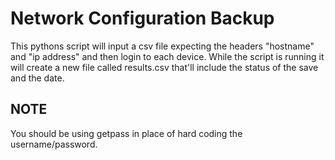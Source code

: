 # Network Configuration Backup

This pythons script will input a csv file expecting the headers "hostname" and "ip address" and then login to each device. While the script is running it will create a new file called results.csv that'll include the status of the save and the date. 

## NOTE ##
You should be using getpass in place of hard coding the username/password. 
